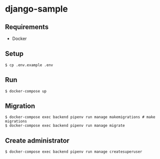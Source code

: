 # django-sample

## Requirements

- Docker

## Setup

```console
$ cp .env.example .env
```

## Run

```console
$ docker-compose up
```

## Migration

```console
$ docker-compose exec backend pipenv run manage makemigrations # make migrations
$ docker-compose exec backend pipenv run manage migrate
```

## Create administrator

```console
$ docker-compose exec backend pipenv run manage createsuperuser
```
